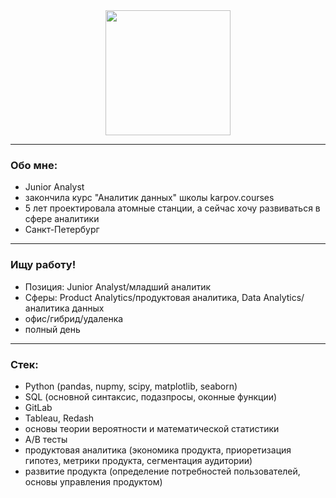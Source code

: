 <div id="header" align="center">
  <img src="https://media.giphy.com/media/nL35pJUKAxi6loUu7u/giphy.gif" width="200"/>
</div>

---

### Обо мне:
- Junior Analyst
- закончила курс "Аналитик данных" школы karpov.courses
- 5 лет проектировала атомные станции, а сейчас хочу развиваться в сфере аналитики
- Санкт-Петербург

---

### Ищу работу!
- Позиция: Junior Analyst/младший аналитик 
- Сферы: Product Analytics/продуктовая аналитика, Data Analytics/аналитика данных
- офис/гибрид/удаленка
- полный день

---

### Стек:
- Python (pandas, nupmy, scipy, matplotlib, seaborn)
- SQL (основной синтаксис, подазпросы, оконные функции)
- GitLab
- Tableau, Redash
- основы теории вероятности и математической статистики
- A/B тесты
- продуктовая аналитика (экономика продукта, приоретизация гипотез, метрики продукта, сегментация аудитории)
- развитие продукта (определение потребностей пользователей, основы управления продуктом)
